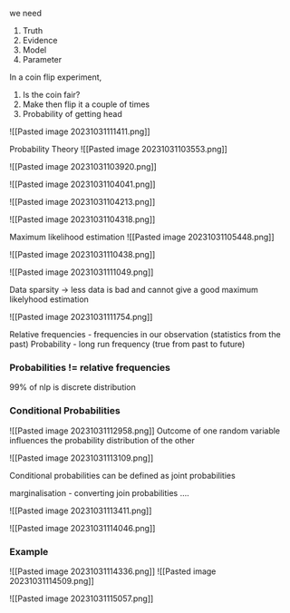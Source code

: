 
we need
1. Truth
2. Evidence
3. Model
4. Parameter

In a coin flip experiment, 
1. Is the coin fair?
2. Make then flip it a couple of times
4. Probability of getting head

![[Pasted image 20231031111411.png]]

Probability Theory
![[Pasted image 20231031103553.png]]

![[Pasted image 20231031103920.png]]

![[Pasted image 20231031104041.png]]

![[Pasted image 20231031104213.png]]

![[Pasted image 20231031104318.png]]

Maximum likelihood estimation
![[Pasted image 20231031105448.png]]

![[Pasted image 20231031110438.png]]

![[Pasted image 20231031111049.png]]

Data sparsity 
-> less data is bad and cannot give a good maximum likelyhood estimation

![[Pasted image 20231031111754.png]]

Relative frequencies - frequencies in our observation (statistics from the past)
Probability - long run frequency (true from past to future)
### Probabilities != relative frequencies

99% of nlp is discrete distribution

### Conditional Probabilities
![[Pasted image 20231031112958.png]]
Outcome of one random variable influences the probability distribution of the other

![[Pasted image 20231031113109.png]]

Conditional probabilities can be defined as joint probabilities

marginalisation - converting join probabilities ....

![[Pasted image 20231031113411.png]]

![[Pasted image 20231031114046.png]]

### Example
![[Pasted image 20231031114336.png]]
![[Pasted image 20231031114509.png]]

![[Pasted image 20231031115057.png]]